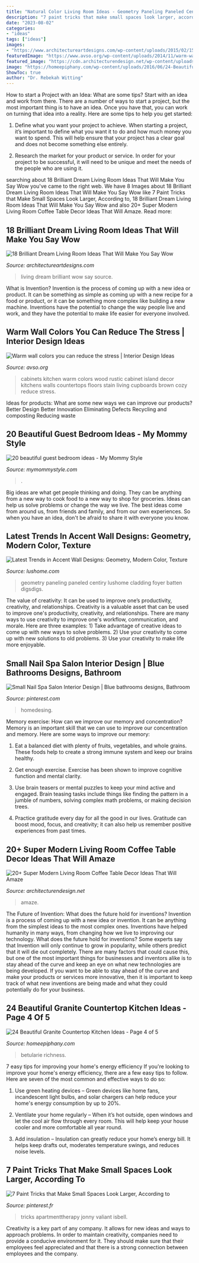 ```yaml
---
title: "Natural Color Living Room Ideas - Geometry Paneling Paneled Centiry Lushome Cladding Foyer Batten Digsdigs"
description: "7 paint tricks that make small spaces look larger, according to"
date: "2023-08-02"
categories:
- "ideas"
tags: ["ideas"]
images:
- "https://www.architectureartdesigns.com/wp-content/uploads/2015/02/154-630x397.jpg"
featuredImage: "https://www.avso.org/wp-content/uploads/2014/11/warm-wall-colors-you-can-reduce-the-stress-1415179071.jpg"
featured_image: "https://cdn.architecturendesign.net/wp-content/uploads/2015/11/AD-14-white-romantic-living-room-decor-1.jpg"
image: "https://homeepiphany.com/wp-content/uploads/2016/06/24-Beautiful-Granite-Countertop-Kitchen-Ideas-18.jpg"
ShowToc: true
author: "Dr. Rebekah Witting"
---
```



How to start a Project with an Idea: What are some tips?
Start with an idea and work from there. There are a number of ways to start a project, but the most important thing is to have an idea. Once you have that, you can work on turning that idea into a reality. Here are some tips to help you get started:
1. Define what you want your project to achieve. When starting a project, it’s important to define what you want it to do and how much money you want to spend. This will help ensure that your project has a clear goal and does not become something else entirely.

2. Research the market for your product or service. In order for your project to be successful, it will need to be unique and meet the needs of the people who are using it.

	

		
searching about 18 Brilliant Dream Living Room Ideas That Will Make You Say Wow you've came to the right web. We have 8 Images about 18 Brilliant Dream Living Room Ideas That Will Make You Say Wow like 7 Paint Tricks that Make Small Spaces Look Larger, According to, 18 Brilliant Dream Living Room Ideas That Will Make You Say Wow and also 20+ Super Modern Living Room Coffee Table Decor Ideas That Will Amaze. Read more:
		
    
## 18 Brilliant Dream Living Room Ideas That Will Make You Say Wow

<img loading=lazy src="https://www.architectureartdesigns.com/wp-content/uploads/2015/02/154-630x397.jpg" onerror="this.onerror=null;this.src='https://tse1.mm.bing.net/th?id=OIP.26fopB3ix5-K9XjZHhPkSAHaEq&amp;pid=15.1';" alt="18 Brilliant Dream Living Room Ideas That Will Make You Say Wow">

_Source: architectureartdesigns.com_

>living dream brilliant wow say source. 

	

What is Invention?
Invention is the process of coming up with a new idea or product. It can be something as simple as coming up with a new recipe for a food or product, or it can be something more complex like building a new machine. Inventions have the potential to change the way people live and work, and they have the potential to make life easier for everyone involved.

    
## Warm Wall Colors You Can Reduce The Stress | Interior Design Ideas

<img loading=lazy src="https://www.avso.org/wp-content/uploads/2014/11/warm-wall-colors-you-can-reduce-the-stress-1415179071.jpg" onerror="this.onerror=null;this.src='https://tse1.mm.bing.net/th?id=OIP.tt86A4lJB7okXtDici_bGwHaJ6&amp;pid=15.1';" alt="Warm wall colors you can reduce the stress | Interior Design Ideas">

_Source: avso.org_

>cabinets kitchen warm colors wood rustic cabinet island decor kitchens walls countertops floors stain living cupboards brown cozy reduce stress. 

	

Ideas for products: What are some new ways we can improve our products?
Better Design
Better Innovation
Eliminating Defects
Recycling and composting
Reducing waste

    
## 20 Beautiful Guest Bedroom Ideas - My Mommy Style

<img loading=lazy src="https://www.mymommystyle.com/wp-content/uploads/2016/02/17-15722-post/guest-bedroom-8.jpg" onerror="this.onerror=null;this.src='https://tse2.mm.bing.net/th?id=OIP.MZzvp5zyVKnROHOeZhH8bwHaLH&amp;pid=15.1';" alt="20 beautiful guest bedroom ideas - My Mommy Style">

_Source: mymommystyle.com_

>. 

	

Big ideas are what get people thinking and doing. They can be anything from a new way to cook food to a new way to shop for groceries. Ideas can help us solve problems or change the way we live. The best ideas come from around us, from friends and family, and from our own experiences. So when you have an idea, don't be afraid to share it with everyone you know.

    
## Latest Trends In Accent Wall Designs: Geometry, Modern Color, Texture

<img loading=lazy src="https://www.lushome.com/wp-content/uploads/2020/11/decorative-wall-panels-modern-interiors-14.jpg" onerror="this.onerror=null;this.src='https://tse3.mm.bing.net/th?id=OIP.7x9OBCVpRfMgVrvIM3eLagHaJ3&amp;pid=15.1';" alt="Latest Trends in Accent Wall Designs: Geometry, Modern Color, Texture">

_Source: lushome.com_

>geometry paneling paneled centiry lushome cladding foyer batten digsdigs. 

	

The value of creativity: It can be used to improve one’s productivity, creativity, and relationships.
Creativity is a valuable asset that can be used to improve one's productivity, creativity, and relationships. There are many ways to use creativity to improve one's workflow, communication, and morale. Here are three examples: 1) Take advantage of creative ideas to come up with new ways to solve problems. 2) Use your creativity to come up with new solutions to old problems. 3) Use your creativity to make life more enjoyable.

    
## Small Nail Spa Salon Interior Design | Blue Bathrooms Designs, Bathroom

<img loading=lazy src="https://i.pinimg.com/736x/6d/93/59/6d9359ea48d72a3bb7024e65243ef774.jpg" onerror="this.onerror=null;this.src='https://tse3.mm.bing.net/th?id=OIP.q3hxxub8NfuaJT3H12I7kAHaLH&amp;pid=15.1';" alt="Small Nail Spa Salon Interior Design | Blue bathrooms designs, Bathroom">

_Source: pinterest.com_

>homedesing. 

	

Memory exercise: How can we improve our memory and concentration?
Memory is an important skill that we can use to improve our concentration and memory. Here are some ways to improve our memory:
1. Eat a balanced diet with plenty of fruits, vegetables, and whole grains. These foods help to create a strong immune system and keep our brains healthy.

2. Get enough exercise. Exercise has been shown to improve cognitive function and mental clarity.

3. Use brain teasers or mental puzzles to keep your mind active and engaged. Brain teasing tasks include things like finding the pattern in a jumble of numbers, solving complex math problems, or making decision trees.

4. Practice gratitude every day for all the good in our lives. Gratitude can boost mood, focus, and creativity; it can also help us remember positive experiences from past times.

    
## 20+ Super Modern Living Room Coffee Table Decor Ideas That Will Amaze

<img loading=lazy src="https://cdn.architecturendesign.net/wp-content/uploads/2015/11/AD-14-white-romantic-living-room-decor-1.jpg" onerror="this.onerror=null;this.src='https://tse3.mm.bing.net/th?id=OIP.y4fSx30uIrSH4em97YxqaQHaLJ&amp;pid=15.1';" alt="20+ Super Modern Living Room Coffee Table Decor Ideas That Will Amaze">

_Source: architecturendesign.net_

>amaze. 

	

The Future of Invention: What does the future hold for inventions?
Invention is a process of coming up with a new idea or invention. It can be anything from the simplest ideas to the most complex ones. Inventions have helped humanity in many ways, from changing how we live to improving our technology. What does the future hold for inventions? Some experts say that Invention will only continue to grow in popularity, while others predict that it will die out completely. There are many factors that could cause this, but one of the most important things for businesses and inventors alike is to stay ahead of the curve and keep an eye on what new technologies are being developed. If you want to be able to stay ahead of the curve and make your products or services more innovative, then it is important to keep track of what new inventions are being made and what they could potentially do for your business.

    
## 24 Beautiful Granite Countertop Kitchen Ideas - Page 4 Of 5

<img loading=lazy src="https://homeepiphany.com/wp-content/uploads/2016/06/24-Beautiful-Granite-Countertop-Kitchen-Ideas-18.jpg" onerror="this.onerror=null;this.src='https://tse2.mm.bing.net/th?id=OIP.mMfRYgIb7rROZAYSSRyiQQHaE7&amp;pid=15.1';" alt="24 Beautiful Granite Countertop Kitchen Ideas - Page 4 of 5">

_Source: homeepiphany.com_

>betularie richness. 

	

7 easy tips for improving your home's energy efficiency
If you're looking to improve your home's energy efficiency, there are a few easy tips to follow. Here are seven of the most common and effective ways to do so:
1) Use green heating devices – Green devices like home fans, incandescent light bulbs, and solar chargers can help reduce your home's energy consumption by up to 20%.

2) Ventilate your home regularly – When it’s hot outside, open windows and let the cool air flow through every room. This will help keep your house cooler and more comfortable all year round.

3) Add insulation – Insulation can greatly reduce your home’s energy bill. It helps keep drafts out, moderates temperature swings, and reduces noise levels.

    
## 7 Paint Tricks That Make Small Spaces Look Larger, According To

<img loading=lazy src="https://i.pinimg.com/736x/71/c7/ce/71c7ce6bd04a63b1482f851bd601bef2.jpg" onerror="this.onerror=null;this.src='https://tse4.mm.bing.net/th?id=OIP.slUxjR3jEn23v7zo3MxXFQHaJ3&amp;pid=15.1';" alt="7 Paint Tricks that Make Small Spaces Look Larger, According to">

_Source: pinterest.fr_

>tricks apartmenttherapy jonny valiant isbell. 

	

Creativity is a key part of any company. It allows for new ideas and ways to approach problems. In order to maintain creativity, companies need to provide a conducive environment for it. They should make sure that their employees feel appreciated and that there is a strong connection between employees and the company.

